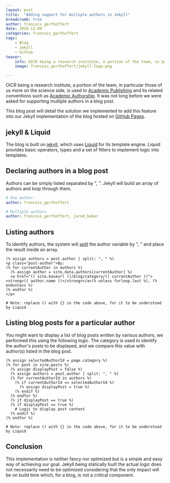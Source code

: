 ```yaml
---
layout: post
title:  "Adding support for multiple authors in Jekyll"
breadcrumb: true
author: francois_gerthoffert
date: 2016-12-09
categories: francois_gerthoffert
tags:
    - Blog
    - Jekyll
    - Github
teaser:
    info: OICR being a research institute, a portion of the team, in particular those of us more on the science side, is used to Academic Publishing and its related conventions such as Academic Authorship. It was not long before we were asked for supporting multiple authors in a blog post.
    image: francois_gerthoffert/jekyll-logo.png

---
```


OICR being a research institute, a portion of the team, in particular those of us more on the science side, is used to [Academic Publishing](https://en.wikipedia.org/wiki/Academic_publishing) and its related conventions such as [Academic Authorship](https://en.wikipedia.org/wiki/Academic_authorship). It was not long before we were asked for supporting multiple authors in a blog post.

This blog post will detail the solution we implemented to add this feature into our Jekyll implementation of the blog hosted on [GitHub Pages](https://pages.github.com/).

## jekyll & Liquid

The blog is built on [jekyll](http://jekyllrb.com/), which uses [Liquid](https://shopify.github.io/liquid/) for its template engine. Liquid provides basic operators, types and a set of filters to implement logic into templates.

## Declaring authors in a blog post

Authors can be simply listed separated by ", ". Jekyll will build an array of authors and loop through them.

~~~yml
# One author:
author: francois_gerthoffert

# Multiple authors
author: francois_gerthoffert, jared_baker
~~~

## Listing authors

To identify authors, the system will [split](https://shopify.github.io/liquid/filters/split/) the author variable by ", " and place the result inside an array.

~~~
(% assign authors = post.author | split: ", " %)
<p class="post-author">By:
(% for currentAuthor in authors %)
  (% assign author = site.data.authors[currentAuthor] %)
  <a href="(( site.baseurl ))/blog/category/(( currentAuthor ))"><strong>(( author.name ))</strong></a>(% unless forloop.last %), (% endunless %)
(% endfor %)
</p>

# Note: replace () with {} in the code above, for it to be understood by Liquid
~~~

## Listing blog posts for a particular author

You might want to display a list of blog posts written by various authors, we performed this using the following logic. The category is used to identify the author's posts to be displayed, and we compare this value with author(s) listed in the blog post.

~~~
(% assign selectedAuthorId = page.category %)
(% for post in site.posts %)
  (% assign displayPost = false %)
  (% assign authors = post.author | split: ", " %)
  (% for currentAuthorId in authors %)
    (% if currentAuthorId == selectedAuthorId %)
      (% assign displayPost = true %)
    (% endif %)
  (% endfor %)
  (% if displayPost == true %)
  (% if displayPost == true %)
    # Logic to display post content
  (% endif %)
(% endfor %)  

# Note: replace () with {} in the code above, for it to be understood by Liquid
~~~

## Conclusion

This implementation is neither fancy nor optimized but is a simple and easy way of achieving our goal. Jekyll being statically built the actual logic does not necessarily need to be optimized considering that the only impact will be on build time which, for a blog, is not a critical component.
